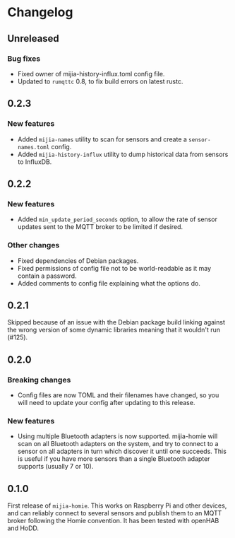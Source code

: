 # Changelog

## Unreleased

### Bug fixes

- Fixed owner of mijia-history-influx.toml config file.
- Updated to `rumqttc` 0.8, to fix build errors on latest rustc.

## 0.2.3

### New features

- Added `mijia-names` utility to scan for sensors and create a `sensor-names.toml` config.
- Added `mijia-history-influx` utility to dump historical data from sensors to InfluxDB.

## 0.2.2

### New features

- Added `min_update_period_seconds` option, to allow the rate of sensor updates sent to the MQTT
  broker to be limited if desired.

### Other changes

- Fixed dependencies of Debian packages.
- Fixed permissions of config file not to be world-readable as it may contain a password.
- Added comments to config file explaining what the options do.

## 0.2.1

Skipped because of an issue with the Debian package build linking against the wrong version of some
dynamic libraries meaning that it wouldn't run (#125).

## 0.2.0

### Breaking changes

- Config files are now TOML and their filenames have changed, so you will need to update your config
  after updating to this release.

### New features

- Using multiple Bluetooth adapters is now supported. mijia-homie will scan on all Bluetooth
  adapters on the system, and try to connect to a sensor on all adapters in turn which discover it
  until one succeeds. This is useful if you have more sensors than a single Bluetooth adapter
  supports (usually 7 or 10).

## 0.1.0

First release of `mijia-homie`. This works on Raspberry Pi and other devices, and can reliably
connect to several sensors and publish them to an MQTT broker following the Homie convention. It has
been tested with openHAB and HoDD.
